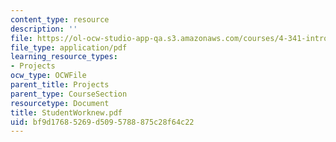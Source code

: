 ```yaml
---
content_type: resource
description: ''
file: https://ol-ocw-studio-app-qa.s3.amazonaws.com/courses/4-341-introduction-to-photography-fall-2002/bf9d17685269d5095788875c28f64c22_StudentWorknew.pdf
file_type: application/pdf
learning_resource_types:
- Projects
ocw_type: OCWFile
parent_title: Projects
parent_type: CourseSection
resourcetype: Document
title: StudentWorknew.pdf
uid: bf9d1768-5269-d509-5788-875c28f64c22
---
```

